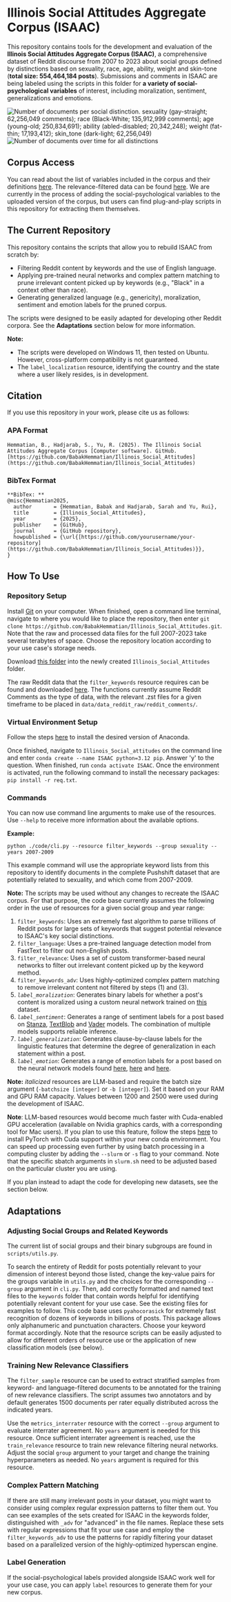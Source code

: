 # Illinois Social Attitudes Aggregate Corpus (ISAAC)

This repository contains tools for the development and evaluation of the **Illinois Social Attitudes Aggregate Corpus (ISAAC)**, a comprehensive dataset of Reddit discourse from 2007 to 2023 about social groups defined by distinctions based on sexuality, race, age, ability, weight and skin-tone (**total size: 554,464,184 posts**). Submissions and comments in ISAAC are being labeled using the scripts in this folder for **a variety of social-psychological variables** of interest, including moralization, sentiment, generalizations and emotions. 

![Number of documents per social distinction. sexuality (gay-straight; 62,256,049 comments); race (Black-White; 135,912,999 comments); age (young-old; 250,834,691); ability (abled-disabled; 20,342,248); weight (fat-thin; 17,193,412); skin_tone (dark-light; 62,256,049)](./freq_figure.png)
![Number of documents over time for all distinctions](./line_overlay_distinctions.png)

## Corpus Access

You can read about the list of variables included in the corpus and their definitions [here](https://github.com/BabakHemmatian/Illinois_Social_Attitudes/blob/main/variable_list.md). The relevance-filtered data can be found [here](https://drive.google.com/drive/u/0/folders/15luTEiHnt8BnnHjYmQnS__DSUt3lODjr). We are currently in the process of adding the social-psychological variables to the uploaded version of the corpus, but users can find plug-and-play scripts in this repository for extracting them themselves. 

## The Current Repository

This repository contains the scripts that allow you to rebuild ISAAC from scratch by:
- Filtering Reddit content by keywords and the use of English language. 
- Applying pre-trained neural networks and complex pattern matching to prune irrelevant content picked up by keywords (e.g., "Black" in a context other than race). 
- Generating generalized language (e.g., genericity), moralization, sentiment and emotion labels for the pruned corpus.

The scripts were designed to be easily adapted for developing other Reddit corpora. See the **Adaptations** section below for more information.

**Note:**
- The scripts were developed on Windows 11, then tested on Ubuntu. However, cross-platform compatibility is not guaranteed.
- The ```label_localization``` resource, identifying the country and the state where a user likely resides, is in development.

## Citation
If you use this repository in your work, please cite us as follows:

### APA Format
```
Hemmatian, B., Hadjarab, S., Yu, R. (2025). The Illinois Social Attitudes Aggregate Corpus [Computer software]. GitHub. [https://github.com/BabakHemmatian/Illinois_Social_Attitudes](https://github.com/BabakHemmatian/Illinois_Social_Attitudes)
```
### BibTex Format
```
**BibTex: **
@misc{Hemmatian2025,
  author       = {Hemmatian, Babak and Hadjarab, Sarah and Yu, Rui},
  title        = {Illinois_Social_Attitudes},
  year         = {2025},
  publisher    = {GitHub},
  journal      = {GitHub repository},
  howpublished = {\url{[https://github.com/yourusername/your-repository](https://github.com/BabakHemmatian/Illinois_Social_Attitudes)}},
}
```
## How To Use

### Repository Setup
Install [Git](https://git-scm.com/book/en/v2/Getting-Started-Installing-Git) on your computer. When finished, open a command line terminal, navigate to where you would like to place the repository, then enter ```git clone https://github.com/BabakHemmatian/Illinois_Social_Attitudes.git```. Note that the raw and processed data files for the full 2007-2023 take several terabytes of space. Choose the repository location according to your use case's storage needs.

Download [this folder](https://drive.google.com/drive/folders/1TqxjRRMZ3LTGWRCMkK6_tnIo_Zg1vms1?usp=sharing) into the newly created ```Illinois_Social_Attitudes``` folder.

The raw Reddit data that the ```filter_keywords``` resource requires can be found and downloaded [here](https://academictorrents.com/details/ba051999301b109eab37d16f027b3f49ade2de13). The functions currently assume Reddit Comments as the type of data, with the relevant .zst files for a given timeframe to be placed in ```data/data_reddit_raw/reddit_comments/```. 

### Virtual Environment Setup
Follow the steps [here](https://docs.conda.io/projects/conda/en/latest/user-guide/install/index.html) to install the desired version of Anaconda. 

Once finished, navigate to ```Illinois_Social_attitudes``` on the command line and enter ```conda create --name ISAAC python=3.12 pip```. Answer 'y' to the question. When finished, run ```conda activate ISAAC```. Once the environment is activated, run the following command to install the necessary packages: ```pip install -r req.txt```. 

### Commands
You can now use command line arguments to make use of the resources. Use ```--help``` to receive more information about the available options. 

**Example:**
```
python ./code/cli.py --resource filter_keywords --group sexuality --years 2007-2009
```
This example command will use the appropriate keyword lists from this repository to identify documents in the complete Pushshift dataset that are potentially related to sexuality, and which come from 2007-2009. 

**Note:** The scripts may be used without any changes to recreate the ISAAC corpus. For that purpose, the code base currently assumes the following order in the use of resources for a given social group and year range:

1. ```filter_keywords```: Uses an extremely fast algorithm to parse trillions of Reddit posts for large sets of keywords that suggest potential relevance to ISAAC's key social distinctions. 
2. ```filter_language```: Uses a pre-trained language detection model from FastText to filter out non-English posts. 
3. ```filter_relevance```: Uses a set of custom transformer-based neural networks to filter out irrelevant content picked up by the keyword method. 
4. ```filter_keywords_adv```: Uses highly-optimized complex pattern matching to remove irrelevant content not filtered by steps (1) and (3). 
5. _```label_moralization```_: Generates binary labels for whether a post's content is moralized using a custom neural network trained on [this](https://arxiv.org/pdf/2208.05545) dataset.
6. _```label_sentiment```_: Generates a range of sentiment labels for a post based on [Stanza](https://stanfordnlp.github.io/stanza/sentiment.html), [TextBlob](https://textblob.readthedocs.io/en/dev/quickstart.html) and [Vader](https://github.com/cjhutto/vaderSentiment) models. The combination of multiple models supports reliable inference.
7. _```label_generalization```_: Generates clause-by-clause labels for the linguistic features that determine the degree of generalization in each statement within a post. 
8. _```label_emotion```_: Generates a range of emotion labels for a post based on the neural network models found [here](https://huggingface.co/j-hartmann/emotion-english-distilroberta-base), [here](https://huggingface.co/sickboi25/emotion-detector) and [here](https://huggingface.co/tae898/emoberta-base).

**Note:** _italicized_ resources are LLM-based and require the batch size argument (```-batchsize [integer]``` or ```-b [integer]```). Set it based on your RAM and GPU RAM capacity. Values between 1200 and 2500 were used during the development of ISAAC. 

**Note**: LLM-based resources would become much faster with Cuda-enabled GPU acceleration (available on Nvidia graphics cards, with a corresponding tool for Mac users). If you plan to use this feature, follow the steps [here](https://medium.com/@harunijaz/a-step-by-step-guide-to-installing-cuda-with-pytorch-in-conda-on-windows-verifying-via-console-9ba4cd5ccbef) to install PyTorch with Cuda support within your new conda environment. You can speed up processing even further by using batch processing in a computing cluster by adding the ```--slurm``` or ```-s``` flag to your command. Note that the specific sbatch arguments in ```slurm.sh``` need to be adjusted based on the particular cluster you are using. 

If you plan instead to adapt the code for developing new datasets, see the section below. 

## Adaptations

### Adjusting Social Groups and Related Keywords
The current list of social groups and their binary subgroups are found in ```scripts/utils.py```. 

To search the entirety of Reddit for posts potentially relevant to your dimension of interest beyond those listed, change the key-value pairs for the groups variable in ```utils.py``` and the choices for the corresponding ```--group``` argument in ```cli.py```. Then, add correctly formatted and named text files to the ```keywords``` folder that contain words helpful for identifying potentially relevant content for your use case. See the existing files for examples to follow. This code base uses ```pyahocorasick``` for extremely fast recognition of dozens of keywords in billions of posts. This package allows only alphanumeric and punctuation characters. Choose your keyword format accordingly. Note that the resource scripts can be easily adjusted to allow for different orders of resource use or the application of new classification models (see below). 

### Training New Relevance Classifiers
The ```filter_sample``` resource can be used to extract stratified samples from keyword- and language-filtered documents to be annotated for the training of new relevance classifiers. The script assumes two annotators and by default generates 1500 documents per rater equally distributed across the indicated years. 

Use the ```metrics_interrater``` resource with the correct ```--group``` argument to evaluate interrater agreement. No ```years``` argument is needed for this resource. Once sufficient interrater agreement is reached, use the ```train_relevance``` resource to train new relevance filtering neural networks. Adjust the social ```group``` argument to your target and change the training hyperparameters as needed. No ```years``` argument is required for this resource.

### Complex Pattern Matching
If there are still many irrelevant posts in your dataset, you might want to consider using complex regular expression patterns to filter them out. You can see examples of the sets created for ISAAC in the keywords folder, distinguished with ```_adv``` for "advanced" in the file names. Replace these sets with regular expressions that fit your use case and employ the ```filter_keywords_adv``` to use the patterns for rapidly filtering your dataset based on a parallelized version of the highly-optimized hyperscan engine. 

### Label Generation
If the social-psychological labels provided alongside ISAAC work well for your use case, you can apply ```label``` resources to generate them for your new corpus. 
